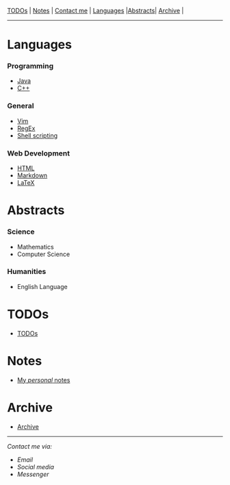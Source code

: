   [TODOs](todo/index.html)   |  [Notes](notes/index.html)  |  [Contact me](contacts/index.md)  | 
[Languages](languages/languages.md) |[Abstracts](abstracts/index.md)|   [Archive](archive/index.md)    |

---

# Languages #
### Programming ###  
  - [Java](languages/java.md)
  - [C++](languages/cpp.md)  

### General ###
  - [Vim](languages/vim.md)
  - [RegEx](languages/regex.md)
  - [Shell scripting](languages/shell-scripting.md)  

### Web Development ###
  - [HTML](languages/html.md)
  - [Markdown](languages/markdown.md)
  - [LaTeX](languages/latex.md)

# Abstracts #
### Science ###
- Mathematics
- Computer Science
### Humanities ###
- English Language

# TODOs # 
  - [TODOs](todo/index.html) 

# Notes # 
  - [My *personal* notes](notes/index.html)

# Archive #
  - [Archive](archive/index.md)

---

*Contact me via:*
  - *Email*
  - *Social media*
  - *Messenger*
